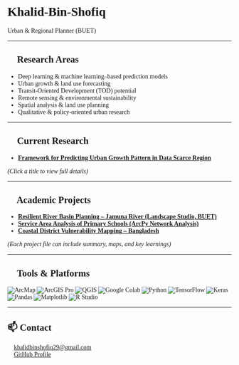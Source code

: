 <div style="font-family: Georgia, 'Times New Roman', Times, serif;">

# Khalid-Bin-Shofiq  

Urban & Regional Planner (BUET) 

---

## 🎯 Research Areas
- Deep learning & machine learning–based prediction models  
- Urban growth & land use forecasting  
- Transit-Oriented Development (TOD) potential  
- Remote sensing & environmental sustainability  
- Spatial analysis & land use planning  
- Qualitative & policy-oriented urban research  

---

## 📂 Current Research
- [**Framework for Predicting Urban Growth Pattern in Data Scarce Region**](research/LULC_Prediction.md)  

*(Click a title to view full details)*  

---

## 📘 Academic Projects
- [**Resilient River Basin Planning – Jamuna River (Landscape Studio, BUET)**](projects/Jamuna_River_Planning.md)  
- [**Service Area Analysis of Primary Schools (ArcPy Network Analysis)**](projects/School_Accessibility.md)  
- [**Coastal District Vulnerability Mapping – Bangladesh**](projects/Coastal_Vulnerability.md)  

*(Each project file can include summary, maps, and key learnings)*  

---

## 🔧 Tools & Platforms

<p align="left">
  <img src="https://img.shields.io/badge/ArcMap-4479A1?style=for-the-badge&logo=esri&logoColor=white" alt="ArcMap"/>
  <img src="https://img.shields.io/badge/ArcGIS%20Pro-005C97?style=for-the-badge&logo=esri&logoColor=white" alt="ArcGIS Pro"/>
  <img src="https://img.shields.io/badge/QGIS-589632?style=for-the-badge&logo=qgis&logoColor=white" alt="QGIS"/>
  <img src="https://img.shields.io/badge/Google%20Colab-F9AB00?style=for-the-badge&logo=googlecolab&logoColor=black" alt="Google Colab"/>
  <img src="https://img.shields.io/badge/Python-3776AB?style=for-the-badge&logo=python&logoColor=white" alt="Python"/>
  <img src="https://img.shields.io/badge/TensorFlow-FF6F00?style=for-the-badge&logo=tensorflow&logoColor=white" alt="TensorFlow"/>
  <img src="https://img.shields.io/badge/Keras-D00000?style=for-the-badge&logo=keras&logoColor=white" alt="Keras"/>
  <img src="https://img.shields.io/badge/Pandas-150458?style=for-the-badge&logo=pandas&logoColor=white" alt="Pandas"/>
  <img src="https://img.shields.io/badge/Matplotlib-11557C?style=for-the-badge&logo=plotly&logoColor=white" alt="Matplotlib"/>
  <img src="https://img.shields.io/badge/R%20Studio-75AADB?style=for-the-badge&logo=rstudio&logoColor=white" alt="R Studio"/>
</p>

---

## 📫 Contact
📧 khalidbinshofiq29@gmail.com  
🔗 [GitHub Profile](https://github.com/khalidbinshofiq)  

</div>


